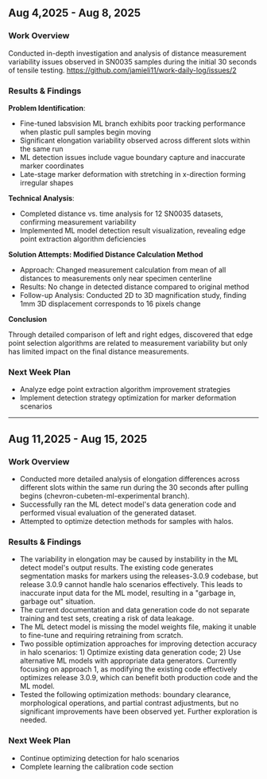 ## Aug 4,2025 - Aug 8, 2025
### Work Overview
Conducted in-depth investigation and analysis of distance measurement variability issues observed in SN0035 samples during the initial 30 seconds of tensile testing.
https://github.com/jamieli11/work-daily-log/issues/2

### Results & Findings
**Problem Identification**:
- Fine-tuned labsvision ML branch exhibits poor tracking performance when plastic pull samples begin moving
- Significant elongation variability observed across different slots within the same run
- ML detection issues include vague boundary capture and inaccurate marker coordinates
- Late-stage marker deformation with stretching in x-direction forming irregular shapes

**Technical Analysis**:
- Completed distance vs. time analysis for 12 SN0035 datasets, confirming measurement variability
- Implemented ML model detection result visualization, revealing edge point extraction algorithm deficiencies

**Solution Attempts: Modified Distance Calculation Method**
- Approach: Changed measurement calculation from mean of all distances to measurements only near specimen centerline
- Results: No change in detected distance compared to original method
- Follow-up Analysis: Conducted 2D to 3D magnification study, finding 1mm 3D displacement corresponds to 16 pixels change

**Conclusion**

Through detailed comparison of left and right edges, discovered that edge point selection algorithms are related to measurement variability but only has limited impact on the final distance measurements.

### Next Week Plan ###
- Analyze edge point extraction algorithm improvement strategies
- Implement detection strategy optimization for marker deformation scenarios
-------------------------
## Aug 11,2025 - Aug 15, 2025
### Work Overview
- Conducted more detailed analysis of elongation differences across different slots within the same run during the 30 seconds after pulling begins (chevron-cubeten-ml-experimental branch).
- Successfully ran the ML detect model's data generation code and performed visual evaluation of the generated dataset.
- Attempted to optimize detection methods for samples with halos.

### Results & Findings
- The variability in elongation may be caused by instability in the ML detect model's output results.
The existing code generates segmentation masks for markers using the releases-3.0.9 codebase, but release 3.0.9 cannot handle halo scenarios effectively. This leads to inaccurate input data for the ML model, resulting in a "garbage in, garbage out" situation. 
- The current documentation and data generation code do not separate training and test sets, creating a risk of data leakage. 
- The ML detect model is missing the model weights file, making it unable to fine-tune and requiring retraining from scratch.
- Two possible optimization approaches for improving detection accuracy in halo scenarios: 1) Optimize existing data generation code; 2) Use alternative ML models with appropriate data generators. Currently focusing on approach 1, as modifying the existing code effectively optimizes release 3.0.9, which can benefit both production code and the ML model. 
- Tested the following optimization methods: boundary clearance, morphological operations, and partial contrast adjustments, but no significant improvements have been observed yet. Further exploration is needed.

### Next Week Plan
- Continue optimizing detection for halo scenarios
- Complete learning the calibration code section
